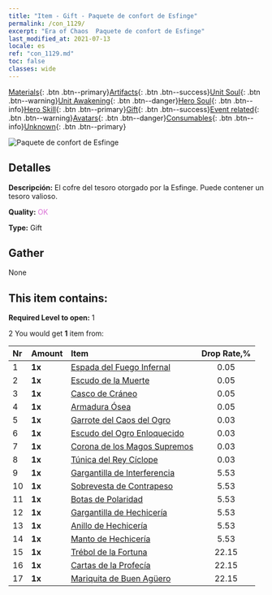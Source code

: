 ```yaml
---
title: "Item - Gift - Paquete de confort de Esfinge"
permalink: /con_1129/
excerpt: "Era of Chaos  Paquete de confort de Esfinge"
last_modified_at: 2021-07-13
locale: es
ref: "con_1129.md"
toc: false
classes: wide
---
```

 [Materials](/ItemsES/){: .btn .btn--primary}[Artifacts](/ItemsES/Artifacts/){: .btn .btn--success}[Unit Soul](/ItemsES/UnitSoul/){: .btn .btn--warning}[Unit Awakening](/ItemsES/UnitAwakening/){: .btn .btn--danger}[Hero Soul](/ItemsES/HeroSoul/){: .btn .btn--info}[Hero Skill](/ItemsES/HeroSkill/){: .btn .btn--primary}[Gift](/ItemsES/Gift/){: .btn .btn--success}[Event related](/ItemsES/Events/){: .btn .btn--warning}[Avatars](/ItemsES/Avatars/){: .btn .btn--danger}[Consumables](/ItemsES/Consumables/){: .btn .btn--info}[Unknown](/ItemsES/Unknown/){: .btn .btn--primary}

 ![Paquete de confort de Esfinge](/images/t/i_907002.png)

## Detalles
 **Descripción:** El cofre del tesoro otorgado por la Esfinge. Puede contener un tesoro valioso.

 **Quality:** <span style="color: #DA70D6">OK</span>

 **Type:** Gift

## Gather

  None

## This item contains:

 **Required Level to open:** 1

 2 You would get **1** item  from:

  | Nr | Amount |     Item    | Drop Rate,% |
  |:---|:-------|:------------|:---------:|
  | 1 |  **1x** | [Espada del Fuego Infernal](/ItemsES/art_121/) | 0.05 | 
  | 2 |  **1x** | [Escudo de la Muerte](/ItemsES/art_122/) | 0.05 | 
  | 3 |  **1x** | [Casco de Cráneo](/ItemsES/art_123/) | 0.05 | 
  | 4 |  **1x** | [Armadura Ósea](/ItemsES/art_124/) | 0.05 | 
  | 5 |  **1x** | [Garrote del Caos del Ogro](/ItemsES/art_125/) | 0.03 | 
  | 6 |  **1x** | [Escudo del Ogro Enloquecido](/ItemsES/art_126/) | 0.03 | 
  | 7 |  **1x** | [Corona de los Magos Supremos](/ItemsES/art_127/) | 0.03 | 
  | 8 |  **1x** | [Túnica del Rey Cíclope](/ItemsES/art_128/) | 0.03 | 
  | 9 |  **1x** | [Gargantilla de Interferencia](/ItemsES/art_118/) | 5.53 | 
  | 10 |  **1x** | [Sobrevesta de Contrapeso](/ItemsES/art_119/) | 5.53 | 
  | 11 |  **1x** | [Botas de Polaridad](/ItemsES/art_120/) | 5.53 | 
  | 12 |  **1x** | [Gargantilla de Hechicería](/ItemsES/art_115/) | 5.53 | 
  | 13 |  **1x** | [Anillo de Hechicería](/ItemsES/art_116/) | 5.53 | 
  | 14 |  **1x** | [Manto de Hechicería](/ItemsES/art_117/) | 5.53 | 
  | 15 |  **1x** | [Trébol de la Fortuna](/ItemsES/art_109/) | 22.15 | 
  | 16 |  **1x** | [Cartas de la Profecía](/ItemsES/art_110/) | 22.15 | 
  | 17 |  **1x** | [Mariquita de Buen Agüero](/ItemsES/art_111/) | 22.15 | 
